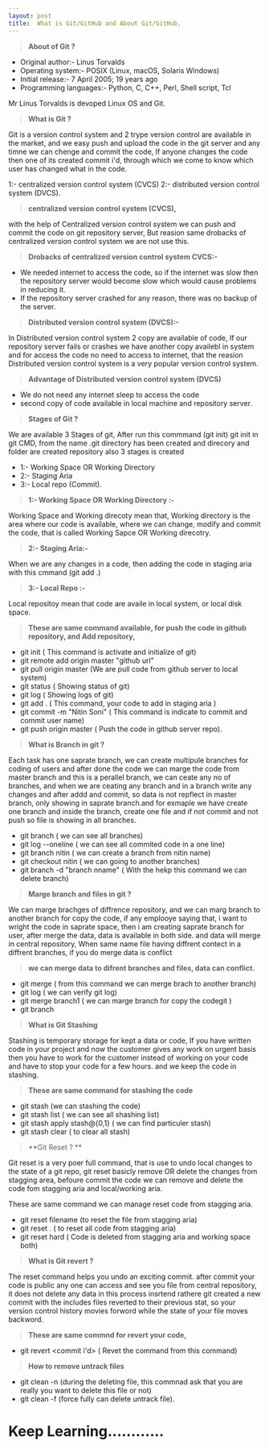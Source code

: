 ```yaml
---
layout: post
title:  What is Git/GitHub and About Git/GitHub,
---
```


> **About of Git ?**

- Original author:- Linus Torvalds
- Operating system:- POSIX (Linux, macOS, Solaris Windows)
- Initial release:- 7 April 2005; 19 years ago
- Programming languages:- Python, C, C++, Perl, Shell script, Tcl

Mr Linus Torvalds is devoped Linux OS and Git.

> **What is Git ?**

Git is a version control system and 2 trype version control are available in the market, and we easy push and upload the code in the git server and any timne we can chenge and commit the code, If anyone changes the code then one of its created commit i'd, through which we come to know which user has changed what in the code.

1:- centralized version control system (CVCS)
2:- distributed version control system (DVCS).

> **centralized version control system (CVCS),**

with the help of Centralized version control system we can push and commit the code on git repository server, But reasion same drobacks of centralized version control system we are not use this.

> **Drobacks of centralized version control system CVCS:-**

- We needed internet to access the code, so if the internet was slow then the repository server would become slow which would cause problems in reducing it.
- If the repository server crashed for any reason, there was no backup of the server.

> **Distributed version control system (DVCS):-**

In Distributed version control system 2 copy are available of code, If our repository server fails or crashes we have another copy availebl in system and for access the code no need to access to internet, that the reasion Distributed version control system is a very popular version control system.

> **Advantage of Distributed version control system (DVCS)**

- We do not need any internet sleep to access the code
- second copy of code available in local machine and repository server.

> **Stages of Git ?**

We are available 3 Stages of git, 
After run this commmand (git init) git init in git CMD, from the name .git directory has been created and direcory and folder are created repository also 3 stages is created 
- 1:- Working Space OR Working Directory 
- 2:- Staging Aria 
- 3:- Local repo (Commit). 

> **1:- Working Space OR Working Directory :-**

Working Space and Working direcoty mean that, Working directory is the area where our code is available, where we can change, modify and commit the code, that is called Working Sapce OR Working direcotry. 

> **2:- Staging Aria:-**

When we are any changes in a code, then adding the code in staging aria with this cmmand (git add .) 

> **3:- Local Repo :-**

Local repositoy mean that code are availe in local system, or local disk space.

> **These are same command available, for push the code in github repository, and Add repository,**

- git init ( This command is activate and initialize of git)
- git remote add origin master "github url"
- git pull origin master (We are pull code from github server to local system)
- git status ( Showing status of git)
- git log ( Showing logs of git)
- git add . ( This command, your code to add in staging aria )
- git commit -m "Nitin Soni" ( This command is indicate to commit and commit user name)
- git push origin master ( Push the code in github server repo).

> **What is Branch in git ?**

Each task has one saprate branch, we can create multipule branches for coding of users and after done the code we can marge the code from master branch and this is a perallel branch, we can ceate any no of branches, and when we are ceating any branch and in a branch write any changes and after addd and commit, so data is not repflect in master branch, only showing in saprate branch.and for exmaple we have create one branch and inside the branch, create one file and if not commit and not push so file is showing in all branches.

- git branch ( we can see all branches)
- git log --oneline ( we can see all commited code in a one line)
- git branch nitin ( we can create a branch from nitin name)
- git checkout nitin ( we can going to another branches)
- git branch -d "branch nname" ( With the hekp this command we can delete branch)

> **Marge branch and files in git ?**

We can marge brachges of diffrence repository, and we can marg branch to another branch for copy the code, if any emplooye saying that, i want to wright the code in saprate space, then i am creating saprate branch for user, after merge the data, data is available in both side. and data will merge in central repository, 
When same name file having diffrent contect in a diffrent branches, if you do merge data is conflict

> **we can merge data to difrent branches and files, data can conflict.**   

- git merge <branch name> ( from this command we can merge brach to another branch)
- git log ( we can verify git log)
- git merge branch1 ( we can marge branch for copy the codegit )
- git branch

> **What is Git Stashing**

Stashing is temporary storage for kept a data or code,
If you have written code in your project and now the customer gives any work on urgent basis then you have to work for the customer instead of working on your code and have to stop your code for a few hours. and we keep the code in stashing.

> **These are same command for stashing the code**

- git stash (we can stashing the code)
- git stash list ( we can see all shashing list)
- git stash apply stash@{0,1} ( we can find particuler stash)
- git stash clear ( to clear all stash)

> **Git Reset ? **

Git reset is a very poer full command, that is use to undo local changes to the state of a git repo, git reset basicly remove OR delete the changes from stagging area, befoure commit the code we can remove and delete the code fom stagging aria and local/working aria.

These are same command we can manage reset code from stagging aria.

- git reset filename (to reset the file from stagging aria)
- git reset . ( to reset all code from stagging aria)
- git reset hard ( Code is deleted from stagging aria and working space both)

> **What is Git revert ?**

The reset command helps you undo an exciting commit. after commit your code is public any one can access and see you file from central repository, it does not delete any data in this process insrtend rathere git created a new commit with the includes files reverted to their previous stat, so your version control history movies forword while the state of your file moves backword.

> **These are same commnd for revert your code,**

- git revert <commit i'd> ( Revet the command from this command)

> **How to remove untrack files**

- git clean -n (during the deleting file, this commnad ask that you are really you want to delete this file or not)
- git clean -f  (force fully can delete untrack file).


# Keep Learning............
